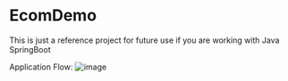 # EcomDemo
This is just a reference project for future use if you are working with Java SpringBoot

Application Flow:
![image](https://github.com/Shislaa/EcomDemo/assets/32876666/0c8e60e9-5462-4e72-b02a-1a1a2aaf67d3)

